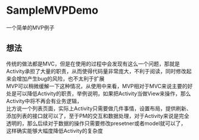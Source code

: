 # SampleMVPDemo
一个简单的MVP例子
## 想法
传统的做法都是MVC，但是在使用的过程中会发现有这么一个问题，那就是Activity承担了大量的职责，从而使得代码量非常庞大，不利于阅读，同时修改起来会增加产生bug的风险，也不太利于扩展<br>
MVP可以稍微缓解一下这种情况，从使用中来看，MVP相对于MVC来说主要的好处是可以降低Activity的职责，举例说明，如果把Activity当做View来操作，那么Activity中将不再会有业务逻辑，<br>
比方说一个列表页面，实际上Activity只需要做几件事情，设置布局，提供刷新、添加列表的接口就可以了，至于PM的交互和数据处理，对于Activity来说是完全透明的，那么后续对于数据的操作只需要修改presetner或者model就可以了，<br>
这样确实能够大幅度降低Activity的复杂度
